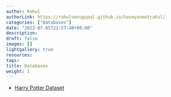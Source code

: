 ```yaml
---
author: Rahul
authorLink: https://rahulvenugopal.github.io/haveyoumetrahul/
categories: ["Databases"]
date: "2023-07-05T21:57:40+08:00"
description: 
draft: false
images: []
lightgallery: true
resources:
tags:
title: Databases
weight: 1
---
```


- [Harry Potter Dataset](https://www.kaggle.com/datasets/gulsahdemiryurek/harry-potter-dataset?select=Spells.csv)